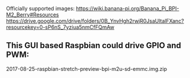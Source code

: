 Officially supported images:
https://wiki.banana-pi.org/Banana_Pi_BPI-M2_Berry#Resources
https://drive.google.com/drive/folders/0B_YnvHgh2rwjR0JsaUltalFXanc?resourcekey=0-sP6nS_7yziua5nmCfFQmAw

## This GUI based Raspbian could drive GPIO and PWM:
2017-08-25-raspbian-stretch-preview-bpi-m2u-sd-emmc.img.zip
